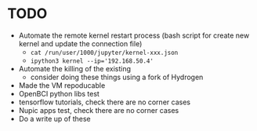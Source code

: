 # TODO

- Automate the remote kernel restart process (bash script for create new kernel and update the connection file)
  - ``` cat /run/user/1000/jupyter/kernel-xxx.json ```
  - ``` ipython3 kernel --ip='192.168.50.4' ```
- Automate the killing of the existing
  - consider doing these things using a fork of Hydrogen
- Made the VM repoducable
- OpenBCI python libs test
- tensorflow tutorials, check there are no corner cases
- Nupic apps test, check there are no corner cases
- Do a write up of these

